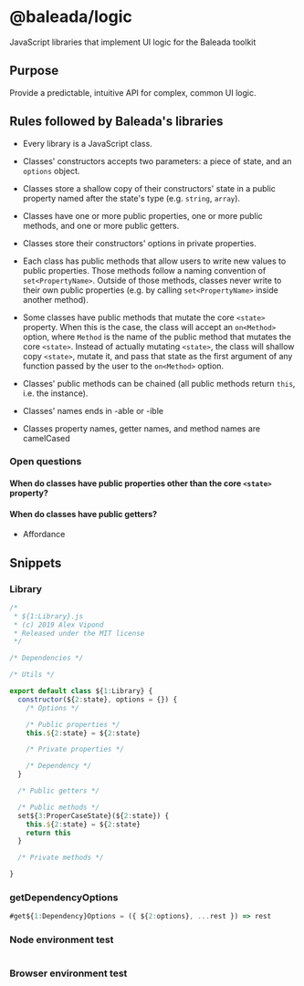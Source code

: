 # @baleada/logic

JavaScript libraries that implement UI logic for the Baleada toolkit


## Purpose

Provide a predictable, intuitive API for complex, common UI logic.


## Rules followed by Baleada's libraries

- Every library is a JavaScript class.
- Classes' constructors accepts two parameters: a piece of state, and an `options` object.
- Classes store a shallow copy of their constructors' state in a public property named after the state's type (e.g. `string`, `array`).
- Classes have one or more public properties, one or more public methods, and one or more public getters.
- Classes store their constructors' options in private properties.
- Each class has public methods that allow users to write new values to public properties. Those methods follow a naming convention of `set<PropertyName>`. Outside of those methods, classes never write to their own public properties (e.g. by calling `set<PropertyName>` inside another method).
- Some classes have public methods that mutate the core `<state>` property. When this is the case, the class will accept an `on<Method>` option, where `Method` is the name of the public method that mutates the core `<state>`. Instead of actually mutating `<state>`, the class will shallow copy `<state>`, mutate it, and pass that state as the first argument of any function passed by the user to the `on<Method>` option.
- Classes' public methods can be chained (all public methods return `this`, i.e. the instance).

- Classes' names ends in -able or -ible
- Classes property names, getter names, and method names are camelCased


### Open questions

#### When do classes have public properties other than the core `<state>` property?

#### When do classes have public getters?
- Affordance


## Snippets

### Library

```js
/*
 * ${1:Library}.js
 * (c) 2019 Alex Vipond
 * Released under the MIT license
 */

/* Dependencies */

/* Utils */

export default class ${1:Library} {
  constructor(${2:state}, options = {}) {
    /* Options */

    /* Public properties */
    this.${2:state} = ${2:state}

    /* Private properties */

    /* Dependency */
  }

  /* Public getters */

  /* Public methods */
  set${3:ProperCaseState}(${2:state}) {
    this.${2:state} = ${2:state}
    return this
  }

  /* Private methods */

}
```

### getDependencyOptions

```js
#get${1:Dependency}Options = ({ ${2:options}, ...rest }) => rest
```

### Node environment test

```js

```

### Browser environment test

```js

```
